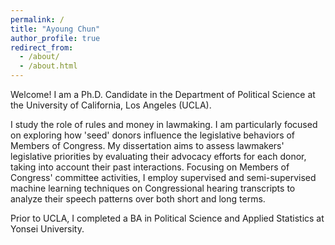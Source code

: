 ```yaml
---
permalink: /
title: "Ayoung Chun"
author_profile: true
redirect_from: 
  - /about/
  - /about.html
---
```


Welcome! I am a Ph.D. Candidate in the Department of Political Science at the University of California, Los Angeles (UCLA). 

I study the role of rules and money in lawmaking. I am particularly focused on exploring how 'seed' donors influence the legislative behaviors of Members of Congress. My dissertation aims to assess lawmakers' legislative priorities by evaluating their advocacy efforts for each donor, taking into account their past interactions. Focusing on Members of Congress' committee activities, I employ supervised and semi-supervised machine learning techniques on Congressional hearing transcripts to analyze their speech patterns over both short and long terms.

Prior to UCLA, I completed a BA in Political Science and Applied Statistics at Yonsei University. 
